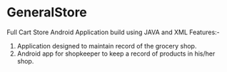 # GeneralStore
Full Cart Store
Android Application build using JAVA and XML
Features:-
1) Application designed to maintain record of the grocery shop.
2) Android app for shopkeeper to keep a record of products in his/her shop.

